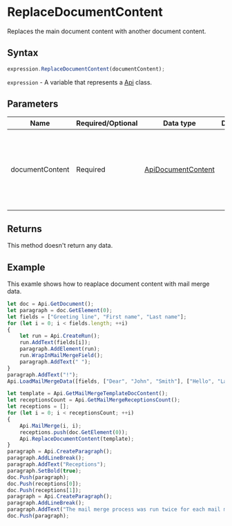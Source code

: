 # ReplaceDocumentContent

Replaces the main document content with another document content.

## Syntax

```javascript
expression.ReplaceDocumentContent(documentContent);
```

`expression` - A variable that represents a [Api](../Api.md) class.

## Parameters

| **Name** | **Required/Optional** | **Data type** | **Default** | **Description** |
| ------------- | ------------- | ------------- | ------------- | ------------- |
| documentContent | Required | [ApiDocumentContent](../../ApiDocumentContent/ApiDocumentContent.md) |  | The document content which the main document content will be replaced with. |

## Returns

This method doesn't return any data.

## Example

This examle shows how to reaplace document content with mail merge data.

```javascript
let doc = Api.GetDocument();
let paragraph = doc.GetElement(0);
let fields = ["Greeting line", "First name", "Last name"];
for (let i = 0; i < fields.length; ++i) 
{
	let run = Api.CreateRun();
	run.AddText(fields[i]);
	paragraph.AddElement(run);
	run.WrapInMailMergeField();
	paragraph.AddText(" ");
}
paragraph.AddText("!");
Api.LoadMailMergeData([fields, ["Dear", "John", "Smith"], ["Hello", "Lara", "Davis"]]);

let template = Api.GetMailMergeTemplateDocContent();
let receptionsCount = Api.GetMailMergeReceptionsCount();
let receptions = [];
for (let i = 0; i < receptionsCount; ++i) 
{
	Api.MailMerge(i, i);
	receptions.push(doc.GetElement(0));
	Api.ReplaceDocumentContent(template);
}
paragraph = Api.CreateParagraph();
paragraph.AddLineBreak();
paragraph.AddText("Receptions");
paragraph.SetBold(true);
doc.Push(paragraph);
doc.Push(receptions[0]);
doc.Push(receptions[1]);
paragraph = Api.CreateParagraph();
paragraph.AddLineBreak();
paragraph.AddText("The mail merge process was run twice for each mail merge reception. But the results were replaced with the mail merge template document content. This template allows you to save each mail merge reception to the separate file.");
doc.Push(paragraph);
```
